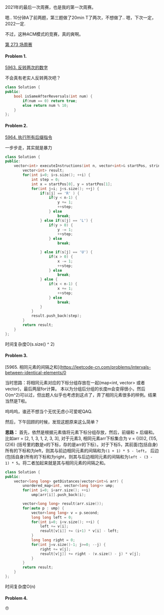2021年的最后一次周赛，也是我的第一次周赛。

嗯.. 10分钟A了前两题，第三题做了20min T了两次，不想做了.. 嗯，下次一定，2022一定.

不过，这种ACM模式的竞赛，真的爽啊。

[第 273 场周赛](https://leetcode-cn.com/contest/weekly-contest-273/)

#### Problem 1.

[5963. 反转两次的数字](https://leetcode-cn.com/problems/a-number-after-a-double-reversal/)

不会真有老实人反转两次吧？

```C++
class Solution {
public:
    bool isSameAfterReversals(int num) {
        if(num == 0) return true;
        else return num % 10;
    }
};
```
#### Problem 2.

[5964. 执行所有后缀指令](https://leetcode-cn.com/problems/execution-of-all-suffix-instructions-staying-in-a-grid/)

一步步走，其实就是暴力

```C++
class Solution {
public:
    vector<int> executeInstructions(int n, vector<int>& startPos, string s) {
        vector<int> result;
        for(int i=0; i<s.size(); ++i) {
            int step = 0;
            int x = startPos[0], y = startPos[1];
            for(int j=i; j<s.size(); ++j) {
                if(s[j] == 'R' ) {
                    if(y < n-1) {
                        y += 1;
                        ++step;           
                    } else 
                        break;
                } else if(s[j] == 'L') {
                    if(y > 0) {
                        y -= 1;
                        ++step;                      
                    } else
                        break;

                } else if(s[j] == 'U') {
                    if(x > 0) {
                        x -= 1;
                        ++step;
                    } else
                        break;
                } else {
                    if(x < n-1) {
                        x += 1;
                        ++step;
                    } else
                        break;
                }
            }
            result.push_back(step);
        }
        return result;
    }
};
```

时间复杂度O(s.size() ^ 2)

#### Problem 3.

[5965. 相同元素的间隔之和](https://leetcode-cn.com/problems/intervals-between-identical-elements/0

当时思路：将相同元素对应的下标分组存放在一起(map<int, vector> 或者 vector<vector>)，最后两层for计算。 本以为分组后分组的长度m会变得很小，然后O(m^2)可以过，但出题人似乎也考虑到这点了，弄了相同元素很多的样例。结果当然是T啦。

呜呜呜，谁还不想当个无忧无虑小可爱呢QAQ.

然后，下午回顾的时候，发现这题原来这么简单？

**思路：** 首先，依然是根据元素值将元素下标分组存放，然后，前缀和 + 后缀和。比如arr = [2, 1, 3, 1, 2, 3, 3], 对于元素3, 相同元素arr下标集合为 v = {(0)2, (1)5, (2)6} (括号里的数是v的下标，存的是arr的下标）。对于下标5，其前面(包括自身)所有的下标和为left，则其与前边相同元素的间隔和为`(1 + 1) * 5 - left`， 后边(包括自身)所有的下标和为right，则其与后边相同元素的间隔和为`left - (3 - 1) * 5`。将二者加起来就是其与相同元素的间隔之和。
 
```C++
class Solution {
public:
    vector<long long> getDistances(vector<int>& arr) {
        unordered_map<int, vector<long long>> ump;
        for(int i=0; i<arr.size(); ++i) 
            ump[arr[i]].push_back(i);

        vector<long long> result(arr.size());
        for(auto p : ump) {
            vector<long long> v = p.second;
            long long left = 0;
            for(int i=0; i<v.size(); ++i) {
                left += v[i];
                result[v[i]] += (i+1) * v[i] - left;
            }
            long long right = 0;
            for(int j=v.size()-1; j>=0; --j) {
                right += v[j];
                result[v[j]] += right - (v.size() - j) * v[j];
            }
        }
        return result;
    }
};
```
时间复杂度O(n)  
    
#### Problem 4.
    
    😠
    
